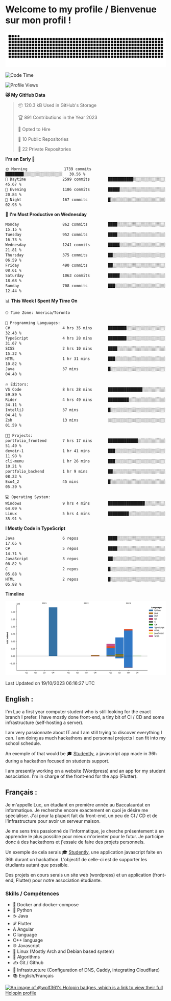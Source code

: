 # Welcome to my profile / Bienvenue sur mon profil !

![snake gif](https://github.com/wolf-361/wolf-361/blob/output/github-contribution-grid-snake.svg)

<!--START_SECTION:waka-->
![Code Time](http://img.shields.io/badge/Code%20Time-412%20hrs%2030%20mins-blue)

![Profile Views](http://img.shields.io/badge/Profile%20Views-0-blue)

**🐱 My GitHub Data** 

> 📦 120.3 kB Used in GitHub's Storage 
 > 
> 🏆 891 Contributions in the Year 2023
 > 
> 💼 Opted to Hire
 > 
> 📜 10 Public Repositories 
 > 
> 🔑 22 Private Repositories 
 > 
**I'm an Early 🐤** 

```text
🌞 Morning                1739 commits        ████████░░░░░░░░░░░░░░░░░   30.56 % 
🌆 Daytime                2599 commits        ███████████░░░░░░░░░░░░░░   45.67 % 
🌃 Evening                1186 commits        █████░░░░░░░░░░░░░░░░░░░░   20.84 % 
🌙 Night                  167 commits         █░░░░░░░░░░░░░░░░░░░░░░░░   02.93 % 
```
📅 **I'm Most Productive on Wednesday** 

```text
Monday                   862 commits         ████░░░░░░░░░░░░░░░░░░░░░   15.15 % 
Tuesday                  952 commits         ████░░░░░░░░░░░░░░░░░░░░░   16.73 % 
Wednesday                1241 commits        █████░░░░░░░░░░░░░░░░░░░░   21.81 % 
Thursday                 375 commits         ██░░░░░░░░░░░░░░░░░░░░░░░   06.59 % 
Friday                   490 commits         ██░░░░░░░░░░░░░░░░░░░░░░░   08.61 % 
Saturday                 1063 commits        █████░░░░░░░░░░░░░░░░░░░░   18.68 % 
Sunday                   708 commits         ███░░░░░░░░░░░░░░░░░░░░░░   12.44 % 
```


📊 **This Week I Spent My Time On** 

```text
🕑︎ Time Zone: America/Toronto

💬 Programming Languages: 
C#                       4 hrs 35 mins       ████████░░░░░░░░░░░░░░░░░   32.43 % 
TypeScript               4 hrs 28 mins       ████████░░░░░░░░░░░░░░░░░   31.67 % 
SCSS                     2 hrs 10 mins       ████░░░░░░░░░░░░░░░░░░░░░   15.32 % 
HTML                     1 hr 31 mins        ███░░░░░░░░░░░░░░░░░░░░░░   10.82 % 
Java                     37 mins             █░░░░░░░░░░░░░░░░░░░░░░░░   04.40 % 

🔥 Editors: 
VS Code                  8 hrs 28 mins       ███████████████░░░░░░░░░░   59.89 % 
Rider                    4 hrs 49 mins       █████████░░░░░░░░░░░░░░░░   34.11 % 
IntelliJ                 37 mins             █░░░░░░░░░░░░░░░░░░░░░░░░   04.41 % 
Zsh                      13 mins             ░░░░░░░░░░░░░░░░░░░░░░░░░   01.59 % 

🐱‍💻 Projects: 
portfolio_frontend       7 hrs 17 mins       █████████████░░░░░░░░░░░░   51.49 % 
devoir-1                 1 hr 41 mins        ███░░░░░░░░░░░░░░░░░░░░░░   11.98 % 
cli-menu                 1 hr 26 mins        ███░░░░░░░░░░░░░░░░░░░░░░   10.21 % 
portfolio_backend        1 hr 9 mins         ██░░░░░░░░░░░░░░░░░░░░░░░   08.23 % 
Exo4_2                   45 mins             █░░░░░░░░░░░░░░░░░░░░░░░░   05.39 % 

💻 Operating System: 
Windows                  9 hrs 4 mins        ████████████████░░░░░░░░░   64.09 % 
Linux                    5 hrs 4 mins        █████████░░░░░░░░░░░░░░░░   35.91 % 
```

**I Mostly Code in TypeScript** 

```text
Java                     6 repos             ████░░░░░░░░░░░░░░░░░░░░░   17.65 % 
C#                       5 repos             ████░░░░░░░░░░░░░░░░░░░░░   14.71 % 
JavaScript               3 repos             ██░░░░░░░░░░░░░░░░░░░░░░░   08.82 % 
C                        2 repos             █░░░░░░░░░░░░░░░░░░░░░░░░   05.88 % 
HTML                     2 repos             █░░░░░░░░░░░░░░░░░░░░░░░░   05.88 % 
```



**Timeline**

![Lines of Code chart](https://raw.githubusercontent.com/wolf-361/wolf-361/main/assets/bar_graph.png)


 Last Updated on 19/10/2023 06:16:27 UTC
<!--END_SECTION:waka-->

## English : 

I'm Luc a first year computer student who is still looking for the exact branch I prefer. I have mostly done front-end, a tiny bit of CI / CD and some infrastructure (self-hosting a server).

I am very passionnate about IT and I am still trying to discover everything I can. I am doing as much hackathons and personnal projects I can fit into my school schedule.

An exemple of that would be 🎓 [Studently](https://github.com/wolf-361/Studently-CodeJam12), a javascript app made in 36h during a hackathon focused on students support.

I am presently working on a website (Wordpress) and an app for my student association. I'm in charge of the front-end for the app (Flutter).

## Français :

Je m'appelle Luc, un étudiant en première année au Baccalauréat en informatique. Je recherche encore exactement en quoi je désire me spécialiser. J'ai pour la plupart fait du front-end, un peu de CI / CD et de l'infrastructure pour avoir un serveur maison.

Je me sens très passionné de l'informatique, je cherche présentement à en apprendre le plus possible pour mieux m'orienter pour le futur. Je participe donc à des hackathons et j'essaie de faire des projets personnels.

Un exemple de cela serais 🎓 [Studently](https://github.com/wolf-361/Studently-CodeJam12), une application javascript faite en 36h durant un hackathon. L'objectif de celle-ci est de supporter les étudiants autant que possible.

Des projets en cours serais un site web (wordpress) et un application (front-end, Flutter) pour notre association étudiante.

###  Skills / Compétences

* 🐋 Docker and docker-compose
* 🐍 Python
* ☕ Java
* ℱ Flutter
* A Angular
* C language
* C++ language
* 🌐 Javascript
* 🐧 Linux (Mostly Arch and Debian based system)
* 🧩 Algorithms
* ✍️ Git / Github
* 📜 Infrastructure (Configuration of DNS, Caddy, integrating Cloudflare)
* 📚 English/Français

[![An image of @wolf361's Holopin badges, which is a link to view their full Holopin profile](https://holopin.me/wolf361)](https://holopin.io/@wolf361)


